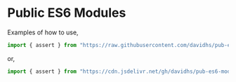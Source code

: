 # Public ES6 Modules

Examples of how to use,

```js
import { assert } from "https://raw.githubusercontent.com/davidhs/pub-es6-mod/master/es/unstable/lib.js";
```

or,

```js
import { assert } from "https://cdn.jsdelivr.net/gh/davidhs/pub-es6-mod@master/es/unstable/lib.js";
```
